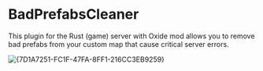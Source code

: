 # BadPrefabsCleaner
This plugin for the Rust (game) server with Oxide mod allows you to remove bad prefabs from your custom map that cause critical server errors.


![{7D1A7251-FC1F-47FA-8FF1-216CC3EB9259}](https://github.com/user-attachments/assets/473f7979-d604-4a62-bdec-9ce61eb9ab10)
